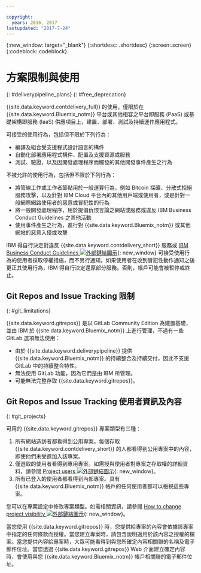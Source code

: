 ```yaml
---

copyright:
  years: 2016, 2017
lastupdated: "2017-7-24"
---
```

<!-- Copyright info at top of file: REQUIRED
    The copyright info is YAML content that must occur at the top of the MD file, before attributes are listed.
    It must be surrounded by 3 dashes.
    The value "years" can contain just one year or a two years separated by a comma. (years: 2014, 2016)
    Indentation as per the previous template must be preserved.
-->

{:new_window: target="_blank"}
{:shortdesc: .shortdesc}
{:screen:.screen}
{:codeblock:.codeblock}

# 方案限制與使用
{: #deliverypipeline_plans}
{: #free_deprecation}

{{site.data.keyword.contdelivery_full}} 的使用，僅限於在 {{site.data.keyword.Bluemix_notm}} 平台或其他相容之平台即服務 (PaaS) 或基礎架構即服務 (IaaS) 供應項目上，建置、部署、測試及持續運作應用程式。

可接受的使用行為，包括但不限於下列行為：

* 編譯及組合受支援程式設計語言的構件
* 自動化部署應用程式構件、配置及支援資源或服務
* 測試、驗證，以及因開發處理程序而觸發的其他開發事件產生之行為

不被允許的使用行為，包括但不限於下列行為：

* 將管線工作或工作者節點用於一般運算行為，例如 Bitcoin 採礦、分散式拒絕服務攻擊，以及針對 IBM Cloud 平台內的其他用戶端或使用者，或是針對一般網際網路使用者的惡意或冒犯性的行為
* 將一般開發處理程序，用於提倡仇恨言論之網站或服務或違反 IBM Business Conduct Guidelines 之其他活動
* 使用事件產生之行為，進行對 {{site.data.keyword.Bluemix_notm}} 或其他網站的惡意入侵或攻擊

IBM 得自行決定對違反 {{site.data.keyword.contdelivery_short}} 服務或 [IBM Business Conduct Guidelines ![外部鏈結圖示](../../icons/launch-glyph.svg "外部鏈結圖示")](https://www.ibm.com/investor/governance/business-conduct-guidelines.html){: new_window} 可接受使用行為的使用者採取停權措施，而不另行通知。如果使用者在收到冒犯性動作通知之後更正其使用行為，IBM 得自行決定還原部分服務。否則，帳戶可能會被暫停或終止。

## Git Repos and Issue Tracking 限制
{: #git_limitations}

{{site.data.keyword.gitrepos}} 是以 GitLab Community Edition 為建置基礎，並由 IBM 於 {{site.data.keyword.Bluemix_notm}} 上進行管理，不過有一些 GitLab 選項無法使用：

 * 由於 {{site.data.keyword.deliverypipeline}} 提供 {{site.data.keyword.Bluemix_notm}} 的持續整合及持續交付，因此不支援 GitLab 中的持續整合特性。
 * 無法使用 GitLab 功能，因為它們是由 IBM 所管理。
 * 可能無法完整存取 {{site.data.keyword.gitrepos}}。


## Git Repos and Issue Tracking 使用者資訊及內容
{: #git_projects}

可用的 {{site.data.keyword.gitrepos}} 專案類型有三種：

  1. 所有網站造訪者都看得到公用專案。每個存取 {{site.data.keyword.contdelivery_short}} 的人都看得到公用專案中的內容，即使他們未受邀加入該專案。
  2. 僅選取的使用者看得到專用專案。如需授與使用者對專案之存取權的詳細資料，請參閱 [Project users ![外部鏈結圖示](../../icons/launch-glyph.svg "外部鏈結圖示")](https://git.ng.bluemix.net/help/workflow/add-user/add-user.md){: new_window}。
  3. 所有已登入的使用者都看得到內部專案。具有 {{site.data.keyword.Bluemix_notm}} 帳戶的任何使用者都可以檢視這些專案。

您可以在專案設定中修改專案類型。如需相關資訊，請參閱 [How to change project visibility ![外部鏈結圖示](../../icons/launch-glyph.svg "外部鏈結圖示")](https://git.ng.bluemix.net/help/public_access/public_access#how-to-change-project-visibility){: new_window}。

當您使用 {{site.data.keyword.gitrepos}} 時，您提供給專案的內容會依據該專案中指定的任何條款而授權。當您建立專案時，請包含說明適用於該內容之授權的檔案。當您提供內容給專案時，大眾可能看得到與您所確定內容相關聯的名稱及電子郵件位址。當您透過 {{site.data.keyword.gitrepos}} Web 介面建立確定內容時，會使用與您 {{site.data.keyword.Bluemix_notm}} 帳戶相關聯的電子郵件位址。

<!-- ###Privacy with Git Repos and Issue Tracking profiles -->

<!-- A few features of {{site.data.keyword.gitrepos}} require the use of a profile page that publicly displays information that you provide. You give IBM the following permissions: -->

  <!-- a. Make the information in your profile&mdash;such as your name, email, picture, bio, social media links, and user activity&mdash;visible to other users of the service. -->

  <!-- b. Publicly disclose your name and other public information and activities that are associated with your use of the service, or otherwise publicize the fact that you are a user of the service, without any further notice to you. -->

<!-- The email address that is associated with your profile page is derived from your {{site.data.keyword.Bluemix_notm}} account details. To modify the email address that is displayed on your profile page, modify your {{site.data.keyword.Bluemix_notm}} account. -->

<!-- ## Deprecated services
{: #deprecated_services} -->

<!--{{site.data.keyword.trackplan}} and {{site.data.keyword.deliverypipeline}} Classic, which are part of IBM Bluemix {{site.data.keyword.jazzhub_short}} (JazzHub), are being retired. For more information, see [Track & Plan Retirement ![External link icon](../../icons/launch-glyph.svg "External link icon")](https://www.ibm.com/blogs/bluemix/2017/04/track-plan-retirement/){: new_window} and [Delivery Pipeline Retirement ![External link icon](../../icons/launch-glyph.svg "External link icon")](https://www.ibm.com/blogs/bluemix/2017/04/delivery-pipeline-retirement/){: new_window}. -->

<!-- Starting on May 25, no new JazzHub projects can be created. Through automatic rolling upgrades, JazzHub projects will be upgraded to {{site.data.keyword.contdelivery_short}} toolchains. The JazzHub site will be removed from service in early July. For more information about the upgrade, see [Upgrading JazzHub project to Bluemix Continuous Delivery toolchains ![External link icon](../../icons/launch-glyph.svg "External link icon")](https://developer.ibm.com/devops-services/2017/4/18/upgrading-jazzhub-projects-bluemix-continuous-delivery-toolchains/){: new_window} -->
